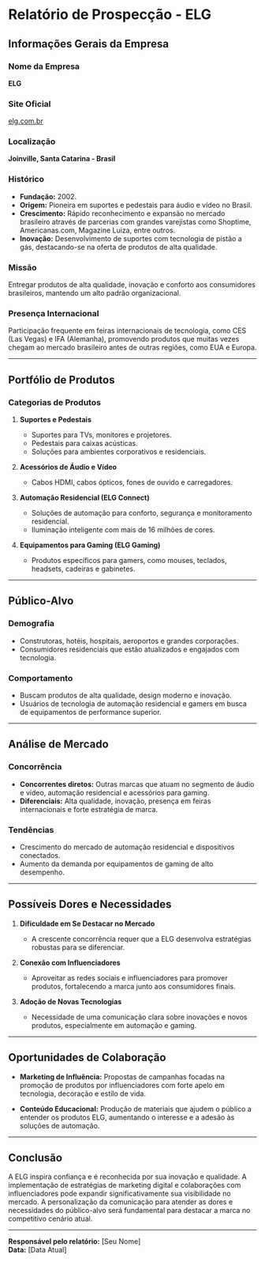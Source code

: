 # Relatório de Prospecção - ELG

## Informações Gerais da Empresa
### Nome da Empresa
**ELG**

### Site Oficial
[elg.com.br](http://www.elg.com.br)

### Localização
**Joinville, Santa Catarina - Brasil**

### Histórico
- **Fundação:** 2002.
- **Origem:** Pioneira em suportes e pedestais para áudio e vídeo no Brasil.
- **Crescimento:** Rápido reconhecimento e expansão no mercado brasileiro através de parcerias com grandes varejistas como Shoptime, Americanas.com, Magazine Luiza, entre outros.
- **Inovação:** Desenvolvimento de suportes com tecnologia de pistão a gás, destacando-se na oferta de produtos de alta qualidade.

### Missão
Entregar produtos de alta qualidade, inovação e conforto aos consumidores brasileiros, mantendo um alto padrão organizacional.

### Presença Internacional
Participação frequente em feiras internacionais de tecnologia, como CES (Las Vegas) e IFA (Alemanha), promovendo produtos que muitas vezes chegam ao mercado brasileiro antes de outras regiões, como EUA e Europa.

---

## Portfólio de Produtos
### Categorias de Produtos
1. **Suportes e Pedestais**
   - Suportes para TVs, monitores e projetores.
   - Pedestais para caixas acústicas.
   - Soluções para ambientes corporativos e residenciais.
   
2. **Acessórios de Áudio e Vídeo**
   - Cabos HDMI, cabos ópticos, fones de ouvido e carregadores.
   
3. **Automação Residencial (ELG Connect)**
   - Soluções de automação para conforto, segurança e monitoramento residencial.
   - Iluminação inteligente com mais de 16 milhões de cores.

4. **Equipamentos para Gaming (ELG Gaming)**
   - Produtos específicos para gamers, como mouses, teclados, headsets, cadeiras e gabinetes.

---

## Público-Alvo
### Demografia
- Construtoras, hotéis, hospitais, aeroportos e grandes corporações.
- Consumidores residenciais que estão atualizados e engajados com tecnologia.

### Comportamento
- Buscam produtos de alta qualidade, design moderno e inovação.
- Usuários de tecnologia de automação residencial e gamers em busca de equipamentos de performance superior.

---

## Análise de Mercado
### Concorrência
- **Concorrentes diretos:** Outras marcas que atuam no segmento de áudio e vídeo, automação residencial e acessórios para gaming.
- **Diferenciais:** Alta qualidade, inovação, presença em feiras internacionais e forte estratégia de marca.

### Tendências
- Crescimento do mercado de automação residencial e dispositivos conectados.
- Aumento da demanda por equipamentos de gaming de alto desempenho.

---

## Possíveis Dores e Necessidades
1. **Dificuldade em Se Destacar no Mercado**
   - A crescente concorrência requer que a ELG desenvolva estratégias robustas para se diferenciar.
   
2. **Conexão com Influenciadores**
   - Aproveitar as redes sociais e influenciadores para promover produtos, fortalecendo a marca junto aos consumidores finais.

3. **Adoção de Novas Tecnologias**
   - Necessidade de uma comunicação clara sobre inovações e novos produtos, especialmente em automação e gaming.

---

## Oportunidades de Colaboração
- **Marketing de Influência:** Propostas de campanhas focadas na promoção de produtos por influenciadores com forte apelo em tecnologia, decoração e estilo de vida.
  
- **Conteúdo Educacional:** Produção de materiais que ajudem o público a entender os produtos ELG, aumentando o interesse e a adesão às soluções de automação.

---

## Conclusão
A ELG inspira confiança e é reconhecida por sua inovação e qualidade. A implementação de estratégias de marketing digital e colaborações com influenciadores pode expandir significativamente sua visibilidade no mercado. A personalização da comunicação para atender as dores e necessidades do público-alvo será fundamental para destacar a marca no competitivo cenário atual.

---

**Responsável pelo relatório:** [Seu Nome]  
**Data:** [Data Atual]